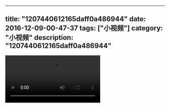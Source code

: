 
---
title: "1207440612165daff0a486944"
date: 2016-12-09-00-47-37
tags: ["小视频"]
category: "小视频"
description: "1207440612165daff0a486944"
---
<video src="http://ohtsqip0g.bkt.clouddn.com/1207440612165daff0a486944.mp4" controls="controls"></video>
